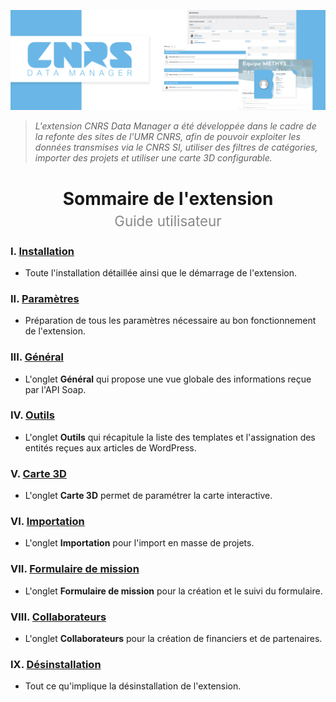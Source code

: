 ![Bannière CNRS Data Manager](/documentation/attachments/banner.jpg?raw=true)

> *L'extension CNRS Data Manager a été développée dans le cadre de la refonte des sites de l'UMR CNRS, afin de pouvoir exploiter les données transmises via le CNRS SI, utiliser des filtres de catégories, importer des projets et utiliser une carte 3D configurable.*

<h1 align="center">Sommaire de l'extension<br><span style="font-weight: normal;font-size: 0.8em;opacity: 0.5;">Guide utilisateur</span></h1>

### I. [Installation](/documentation/FR/02%20-%20Installation.md)
 - Toute l'installation détaillée ainsi que le démarrage de l'extension.

### II. [Paramètres](/documentation/FR/03%20-%20Paramètres.md)
 - Préparation de tous les paramètres nécessaire au bon fonctionnement de l'extension.

### III. [Général](/documentation/FR/04%20-%20Général.md)
 - L'onglet **Général** qui propose une vue globale des informations reçue par l'API Soap.

### IV. [Outils](/documentation/FR/05%20-%20Outils.md)
 - L'onglet **Outils** qui récapitule la liste des templates et l'assignation des entités reçues aux articles de WordPress.

### V. [Carte 3D](/documentation/FR/06%20-%20Carte%203D.md)
 - L'onglet **Carte 3D** permet de paramétrer la carte interactive.

### VI. [Importation](/documentation/FR/07%20-%20Importation.md)
 - L'onglet **Importation** pour l'import en masse de projets.

### VII. [Formulaire de mission](/documentation/FR/08%20-%20Formulaire%20de%20mission.md)
 - L'onglet **Formulaire de mission** pour la création et le suivi du formulaire.

### VIII. [Collaborateurs](/documentation/FR/09%20-%20Collaborateurs.md)
 - L'onglet **Collaborateurs** pour la création de financiers et de partenaires.

### IX. [Désinstallation](/documentation/FR/10%20-%20Désinstallation.md)
 - Tout ce qu'implique la désinstallation de l'extension.

